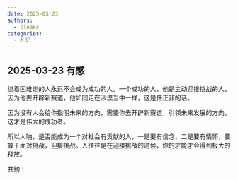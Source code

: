 ```yaml
---
date: 2025-03-23
authors:
  - cloaks
categories:
  - 札记
---
```


## 2025-03-23 有感

绕着困难走的人永远不会成为成功的人。一个成功的人，他是主动迎接挑战的人，因为他要开辟新赛道，他如同走在沙漠当中一样，这是任正非的话。

因为没有人会给你指明未来的方向，需要你去开辟新赛道，引领未来发展的方向，这才是伟大的成功者。

所以人呐，是否能成为一个对社会有贡献的人，一是要有信念，二是要有情怀，要敢于面对挑战，迎接挑战。人往往是在迎接挑战的时候，你的才能才会得到极大的释放。

共勉！

